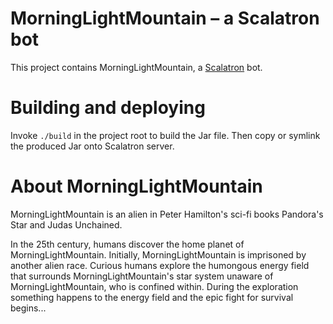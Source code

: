 # MorningLightMountain – a Scalatron bot

This project contains MorningLightMountain, a
[Scalatron](http://scalatron.wordpress.com) bot.

# Building and deploying

Invoke `./build` in the project root to build the Jar file. Then copy or
symlink the produced Jar onto Scalatron server.

# About MorningLightMountain

MorningLightMountain is an alien in Peter Hamilton's sci-fi books Pandora's
Star and Judas Unchained. 

In the 25th century, humans discover the home planet of MorningLightMountain.
Initially, MorningLightMountain is imprisoned by another alien race. Curious
humans explore the humongous energy field that surrounds MorningLightMountain's
star system unaware of MorningLightMountain, who is confined within. During the
exploration something happens to the energy field and the epic fight for
survival begins... 

